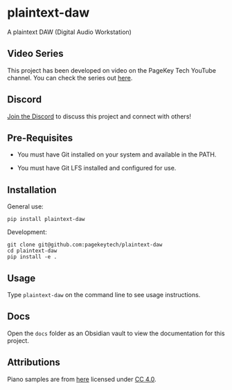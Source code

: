 # plaintext-daw

A plaintext DAW (Digital Audio Workstation)

## Video Series

This project has been developed on video on the PageKey Tech YouTube channel. You can check the series out [here](https://www.youtube.com/watch?v=MguWfieR2tI&list=PL3Kz_hCNpKST2x-SzgbpYBeWOa74F40s7).

## Discord

[Join the Discord](https://discord.gg/5m5yFgDPF5) to discuss this project and connect with others!

## Pre-Requisites

- You must have Git installed on your system and available in the PATH.

- You must have Git LFS installed and configured for use.

## Installation

General use:

```
pip install plaintext-daw
```

Development:

```
git clone git@github.com:pagekeytech/plaintext-daw
cd plaintext-daw
pip install -e .
```

## Usage

Type `plaintext-daw` on the command line to see usage instructions.

## Docs

Open the `docs` folder as an Obsidian vault to view the documentation for this project.

## Attributions

Piano samples are from [here](https://musical-artifacts.com/artifacts/403) licensed under [CC 4.0](https://creativecommons.org/licenses/by/4.0/deed.en).

